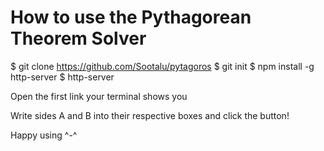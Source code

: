 # How to use the Pythagorean Theorem Solver

$ git clone https://github.com/Sootalu/pytagoros
$ git init
$ npm install -g http-server
$ http-server

Open the first link your terminal shows you

Write sides A and B into their respective boxes and click the button!

Happy using ^-^
